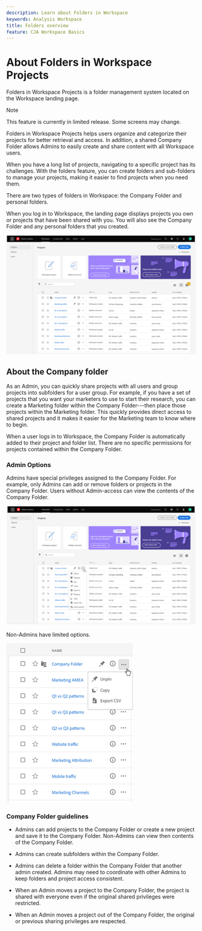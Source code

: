 ```yaml
---
description: Learn about Folders in Workspace
keywords: Analysis Workspace
title: Folders overview
feature: CJA Workspace Basics
---
```


# About Folders in Workspace Projects

Folders in Workspace Projects is a folder management system located on the Workspace landing page.

>[!NOTE]
>
>This feature is currently in limited release. Some screens may change.

Folders in Workspace Projects helps users organize and categorize their projects for better retrieval and access. In addition, a shared Company Folder allows Admins to easily create and share content with all Workspace users. 

When you have a long list of projects, navigating to a specific project has its challenges. With the folders feature, you can create folders and sub-folders to manage your projects, making it easier to find projects when you need them. 

There are two types of folders in Workspace: the Company Folder and personal folders.

When you log in to Workspace, the landing page displays projects you own or projects that have been shared with you. You will also see the Company Folder and any personal folders that you created.

![](/help/analysis-workspace/build-workspace-project/assets/landing-page.png)

## About the Company folder

As an Admin, you can quickly share projects with all users and group projects into subfolders for a user group. For example, if you have a set of projects that you want your marketers to use to start their research, you can create a Marketing folder within the Company Folder---then place those projects within the Marketing folder. This quickly provides direct access to shared projects and it makes it easier for the Marketing team to know where to begin.

When a user logs in to Workspace, the Company Folder is automatically added to their project and folder list. There are no specific permissions for projects contained within the Company Folder.

### Admin Options

Admins have special privileges assigned to the Company Folder. For example, only Admins can add or remove folders or projects in the Company Folder. Users without Admin-access can view the contents of the Company Folder.

![](/help/analysis-workspace/build-workspace-project/assets/admin-access-co-folder.png)

Non-Admins have limited options.

![](/help/analysis-workspace/build-workspace-project/assets/non-admin-options.png)

### Company Folder guidelines

-   Admins can add projects to the Company Folder or create a new project and save it to the Company Folder. Non-Admins can view then contents of the Company Folder.

-   Admins can create subfolders within the Company Folder.

-   Admins can delete a folder within the Company Folder that another admin created. Admins may need to coordinate with other Admins to keep folders and project access consistent.

-   When an Admin moves a project to the Company Folder, the project is     shared with everyone even if the original shared privileges were restricted.

-   When an Admin moves a project out of the Company Folder, the original or previous sharing privileges are respected.
